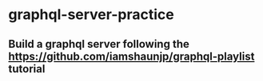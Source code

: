 # graphql-server-practice

## Build a graphql server following the https://github.com/iamshaunjp/graphql-playlist tutorial


